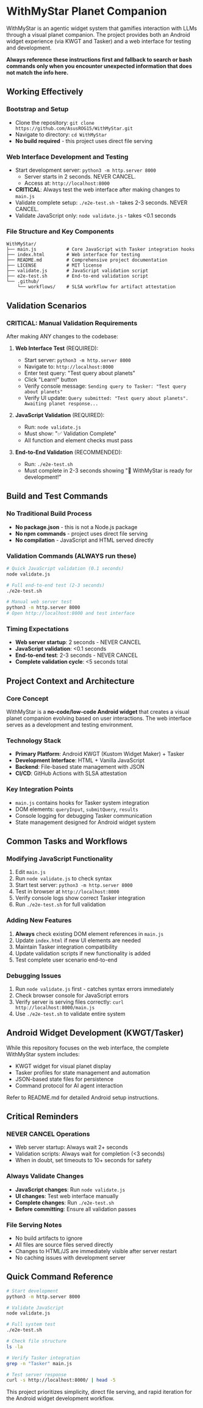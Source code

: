 # WithMyStar Planet Companion

WithMyStar is an agentic widget system that gamifies interaction with LLMs through a visual planet companion. The project provides both an Android widget experience (via KWGT and Tasker) and a web interface for testing and development.

**Always reference these instructions first and fallback to search or bash commands only when you encounter unexpected information that does not match the info here.**

## Working Effectively

### Bootstrap and Setup
- Clone the repository: `git clone https://github.com/AsusROG15/WithMyStar.git`
- Navigate to directory: `cd WithMyStar`
- **No build required** - this project uses direct file serving

### Web Interface Development and Testing
- Start development server: `python3 -m http.server 8000`
  - Server starts in 2 seconds. NEVER CANCEL.
  - Access at: `http://localhost:8000`
- **CRITICAL**: Always test the web interface after making changes to `main.js`
- Validate complete setup: `./e2e-test.sh` - takes 2-3 seconds. NEVER CANCEL.
- Validate JavaScript only: `node validate.js` - takes <0.1 seconds

### File Structure and Key Components
```
WithMyStar/
├── main.js           # Core JavaScript with Tasker integration hooks
├── index.html        # Web interface for testing
├── README.md         # Comprehensive project documentation
├── LICENSE           # MIT license
├── validate.js       # JavaScript validation script
├── e2e-test.sh       # End-to-end validation script
└── .github/
    └── workflows/    # SLSA workflow for artifact attestation
```

## Validation Scenarios

### CRITICAL: Manual Validation Requirements
After making ANY changes to the codebase:

1. **Web Interface Test** (REQUIRED):
   - Start server: `python3 -m http.server 8000`
   - Navigate to: `http://localhost:8000`
   - Enter test query: "Test query about planets"
   - Click "Learn!" button
   - Verify console message: `Sending query to Tasker: "Test query about planets"`
   - Verify UI update: `Query submitted: "Test query about planets". Awaiting planet response...`

2. **JavaScript Validation** (REQUIRED):
   - Run: `node validate.js`
   - Must show: "✅ Validation Complete"
   - All function and element checks must pass

3. **End-to-End Validation** (RECOMMENDED):
   - Run: `./e2e-test.sh`
   - Must complete in 2-3 seconds showing "🚀 WithMyStar is ready for development!"

## Build and Test Commands

### No Traditional Build Process
- **No package.json** - this is not a Node.js package
- **No npm commands** - project uses direct file serving
- **No compilation** - JavaScript and HTML served directly

### Validation Commands (ALWAYS run these)
```bash
# Quick JavaScript validation (0.1 seconds)
node validate.js

# Full end-to-end test (2-3 seconds) 
./e2e-test.sh

# Manual web server test
python3 -m http.server 8000
# Open http://localhost:8000 and test interface
```

### Timing Expectations
- **Web server startup**: 2 seconds - NEVER CANCEL
- **JavaScript validation**: <0.1 seconds
- **End-to-end test**: 2-3 seconds - NEVER CANCEL
- **Complete validation cycle**: <5 seconds total

## Project Context and Architecture

### Core Concept
WithMyStar is a **no-code/low-code Android widget** that creates a visual planet companion evolving based on user interactions. The web interface serves as a development and testing environment.

### Technology Stack
- **Primary Platform**: Android KWGT (Kustom Widget Maker) + Tasker
- **Development Interface**: HTML + Vanilla JavaScript
- **Backend**: File-based state management with JSON
- **CI/CD**: GitHub Actions with SLSA attestation

### Key Integration Points
- `main.js` contains hooks for Tasker system integration
- DOM elements: `queryInput`, `submitQuery`, `results`
- Console logging for debugging Tasker communication
- State management designed for Android widget system

## Common Tasks and Workflows

### Modifying JavaScript Functionality
1. Edit `main.js`
2. Run `node validate.js` to check syntax
3. Start test server: `python3 -m http.server 8000`
4. Test in browser at `http://localhost:8000`
5. Verify console logs show correct Tasker integration
6. Run `./e2e-test.sh` for full validation

### Adding New Features
1. **Always** check existing DOM element references in `main.js`
2. Update `index.html` if new UI elements are needed
3. Maintain Tasker integration compatibility
4. Update validation scripts if new functionality is added
5. Test complete user scenario end-to-end

### Debugging Issues
1. Run `node validate.js` first - catches syntax errors immediately
2. Check browser console for JavaScript errors
3. Verify server is serving files correctly: `curl http://localhost:8000/main.js`
4. Use `./e2e-test.sh` to validate entire system

## Android Widget Development (KWGT/Tasker)
While this repository focuses on the web interface, the complete WithMyStar system includes:
- KWGT widget for visual planet display
- Tasker profiles for state management and automation
- JSON-based state files for persistence
- Command protocol for AI agent interaction

Refer to README.md for detailed Android setup instructions.

## Critical Reminders

### NEVER CANCEL Operations
- Web server startup: Always wait 2+ seconds
- Validation scripts: Always wait for completion (<3 seconds)
- When in doubt, set timeouts to 10+ seconds for safety

### Always Validate Changes
- **JavaScript changes**: Run `node validate.js`
- **UI changes**: Test web interface manually
- **Complete changes**: Run `./e2e-test.sh`
- **Before committing**: Ensure all validation passes

### File Serving Notes
- No build artifacts to ignore
- All files are source files served directly
- Changes to HTML/JS are immediately visible after server restart
- No caching issues with development server

## Quick Command Reference

```bash
# Start development
python3 -m http.server 8000

# Validate JavaScript
node validate.js

# Full system test
./e2e-test.sh

# Check file structure
ls -la

# Verify Tasker integration
grep -n "Tasker" main.js

# Test server response
curl -s http://localhost:8000/ | head -5
```

This project prioritizes simplicity, direct file serving, and rapid iteration for the Android widget development workflow.